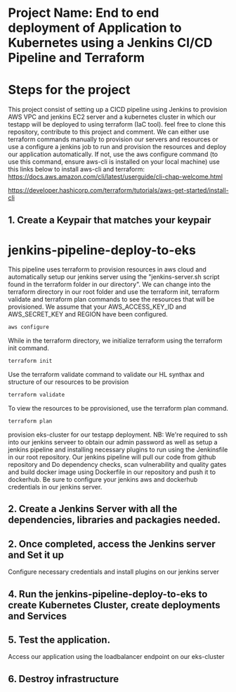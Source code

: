 # Project Name: End to end deployment of Application to Kubernetes using a Jenkins CI/CD Pipeline and Terraform
# Steps for the project

This project consist of setting up a CICD pipeline using Jenkins to provision AWS VPC and jenkins EC2 server and a kubernetes cluster in which our testapp will be deployed to using terraform (IaC tool). feel free to clone this repository, contribute to this project and comment.
We can either use terraform commands manually to provision our servers and resources or use a configure a jenkins job to run and provision the resources and deploy our application automatically. If not, use the aws configure command (to use this command, ensure aws-cli is installed on your local machine)
use this links below to install aws-cli and terraform:
https://docs.aws.amazon.com/cli/latest/userguide/cli-chap-welcome.html

https://developer.hashicorp.com/terraform/tutorials/aws-get-started/install-cli

## 1. Create a Keypair that matches your keypair
# jenkins-pipeline-deploy-to-eks

This pipeline uses terraform to provision resources in aws cloud and automatically setup our jenkins server using the "jenkins-server.sh script found in the terraform folder in our directory". We can change into the terraform directory in our root folder and use the terraform init, terraform validate and terraform plan commands to see the resources that will be provisioned. We assume that your AWS_ACCESS_KEY_ID and AWS_SECRET_KEY and REGION have been configured.

```bash
aws configure
```
While in the terraform directory, we initialize terraform using the terraform init command.
```bash
terraform init
```
Use the terraform validate command to validate our HL synthax and structure of our resources to be provision
```bash
terraform validate
```
To view the resources to be pprovisioned, use the terraform plan command.
```bash
terraform plan
```


 provision eks-cluster for our testapp deployment. NB: We're required to ssh into our jenkins serveer to obtain our admin password as well as setup a jenkins pipeline and installing necessary plugins to run using the Jenkinsfile in our root repository. Our jenkins pipeline will pull our code from github repository and Do dependency checks, scan vulnerability and quality gates and build docker image using Dockerfile in our repository and push it to dockerhub. Be sure to configure your jenkins aws and dockerhub credentials in our jenkins server. 

## 2. Create a Jenkins Server with all the dependencies, libraries and packagies needed.
## 2. Once completed, access the Jenkins server and Set it up

Configure necessary credentials and install plugins on our jenkins server
## 4. Run the jenkins-pipeline-deploy-to-eks to create Kubernetes Cluster, create deployments and Services
## 5. Test the application.

Access our application using the loadbalancer endpoint on our eks-cluster

## 6. Destroy infrastructure
